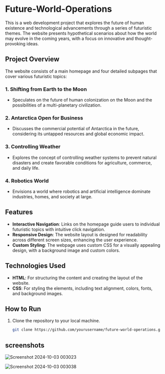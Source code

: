 # Future-World-Operations

This is a web development project that explores the future of human existence and technological advancements through a series of futuristic themes. The website presents hypothetical scenarios about how the world may evolve in the coming years, with a focus on innovative and thought-provoking ideas.

## Project Overview

The website consists of a main homepage and four detailed subpages that cover various futuristic topics:

### 1. Shifting from Earth to the Moon
   - Speculates on the future of human colonization on the Moon and the possibilities of a multi-planetary civilization.

### 2. Antarctica Open for Business
   - Discusses the commercial potential of Antarctica in the future, considering its untapped resources and global economic impact.

### 3. Controlling Weather
   - Explores the concept of controlling weather systems to prevent natural disasters and create favorable conditions for agriculture, commerce, and daily life.

### 4. Robotics World
   - Envisions a world where robotics and artificial intelligence dominate industries, homes, and society at large.

## Features

- **Interactive Navigation**: Links on the homepage guide users to individual futuristic topics with intuitive click navigation.
- **Responsive Design**: The website layout is designed for readability across different screen sizes, enhancing the user experience.
- **Custom Styling**: The webpage uses custom CSS for a visually appealing design, with a background image and custom colors.
  
## Technologies Used

- **HTML**: For structuring the content and creating the layout of the website.
- **CSS**: For styling the elements, including text alignment, colors, fonts, and background images.

## How to Run

1. Clone the repository to your local machine.
   ```bash
   git clone https://github.com/yourusername/future-world-operations.git
## screenshots
![Screenshot 2024-10-03 003023](https://github.com/user-attachments/assets/84fd2878-40fb-4a64-a107-be7080a3c7a8)

![Screenshot 2024-10-03 003038](https://github.com/user-attachments/assets/9cafed8f-50f6-42d5-be91-f13fbea69b3e)



